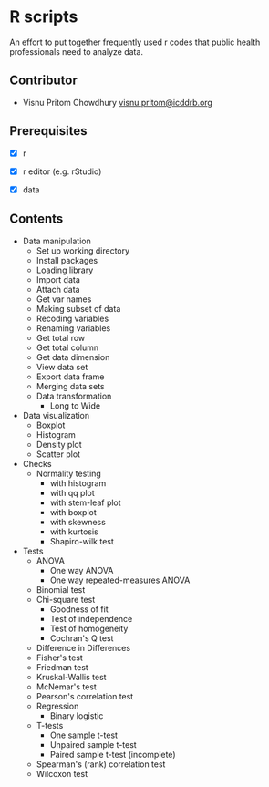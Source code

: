 # R scripts 

An effort to put together frequently used r codes that public health professionals need to analyze data.

## Contributor

- Visnu Pritom Chowdhury <visnu.pritom@icddrb.org>

## Prerequisites

- [x] r
- [x] r editor (e.g. rStudio) 
- [x] data 


## Contents 

- Data manipulation   
	- Set up working directory
	- Install packages 
	- Loading library 
	- Import data 
	- Attach data
	- Get var names 
	- Making subset of data
	- Recoding variables
	- Renaming variables
	- Get total row
	- Get total column 
	- Get data dimension 
	- View data set 
	- Export data frame 
	- Merging data sets 
	- Data transformation 
	  - Long to Wide 
- Data visualization  
	- Boxplot 
	- Histogram 
	- Density plot 
	- Scatter plot 
- Checks 
  - Normality testing
	  - with histogram 
  	- with qq plot  
    - with stem-leaf plot 
    - with boxplot
  	- with skewness
    - with kurtosis
    - Shapiro-wilk test
- Tests
  - ANOVA
    - One way ANOVA
    - One way repeated-measures ANOVA
  - Binomial test
  - Chi-square test
	  - Goodness of fit
	  - Test of independence
	  - Test of homogeneity
	- Cochran's Q test
  - Difference in Differences
  - Fisher's test
  - Friedman test
  - Kruskal-Wallis test
  - McNemar's test
  - Pearson's correlation test 
  - Regression 
    - Binary logistic
  - T-tests
	  - One sample t-test
	  - Unpaired sample t-test
	  - Paired sample t-test (incomplete)
  - Spearman's (rank) correlation test
  - Wilcoxon test
  